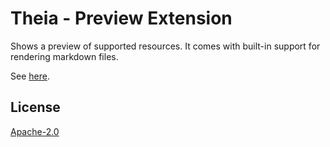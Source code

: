 # Theia - Preview Extension

Shows a preview of supported resources. It comes with built-in support for rendering markdown files.

See [here](https://github.com/theia-ide/theia).

## License
[Apache-2.0](https://github.com/theia-ide/theia/blob/master/LICENSE)